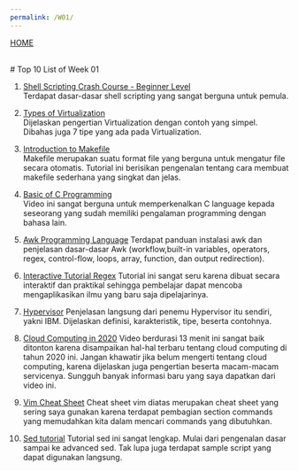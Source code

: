 ```yaml
---
permalink: /W01/
---
```

[HOME](../)

<br>
# Top 10 List of Week 01

1. [Shell Scripting Crash Course - Beginner Level](https://www.youtube.com/watch?v=v-F3YLd6oMw&t=1665s)<br>
Terdapat dasar-dasar shell scripting yang sangat berguna untuk pemula.

2. [Types of Virtualization](https://www.kelsercorp.com/blog/the-7-types-of-virtualization)<br>
Dijelaskan pengertian Virtualization dengan contoh yang simpel. Dibahas juga 7 tipe yang ada pada Virtualization.

3. [Introduction to Makefile](https://www.youtube.com/watch?v=_r7i5X0rXJk)<br>
Makefile merupakan suatu format file yang berguna untuk mengatur file secara otomatis. Tutorial ini berisikan pengenalan tentang cara membuat makefile sederhana yang singkat dan jelas.

4. [Basic of C Programming](https://www.youtube.com/watch?v=3lQEunpmtRA&t=481s)<br>
Video ini sangat berguna untuk memperkenalkan C language kepada seseorang yang sudah memiliki pengalaman programming dengan bahasa lain.

5. [Awk Programming Language](https://www.tutorialspoint.com/awk/awk_overview.htm)
Terdapat panduan instalasi awk dan penjelasan dasar-dasar Awk (workflow,built-in variables, operators, regex, control-flow, loops, array, function, dan output redirection).

6. [Interactive Tutorial Regex](https://regexone.com/)
Tutorial ini sangat seru karena dibuat secara interaktif dan praktikal sehingga pembelajar dapat mencoba mengaplikasikan ilmu yang baru saja dipelajarinya.

7. [Hypervisor](https://www.ibm.com/cloud/learn/hypervisors)
Penjelasan langsung dari penemu Hypervisor itu sendiri, yakni IBM. Dijelaskan definisi, karakteristik, tipe, beserta contohnya.

8. [Cloud Computing in 2020](https://www.youtube.com/watch?v=1pBuwKwaHp0)
Video berdurasi 13 menit ini sangat baik ditonton karena disampaikan hal-hal terbaru tentang cloud computing di tahun 2020 ini. Jangan khawatir jika belum mengerti tentang cloud computing, karena dijelaskan juga pengertian beserta macam-macam servicenya. Sungguh banyak informasi baru yang saya dapatkan dari video ini.

9. [Vim Cheat Sheet](https://vim.rtorr.com/)
Cheat sheet vim diatas merupakan cheat sheet yang sering saya gunakan karena terdapat pembagian section commands yang memudahkan kita dalam mencari commands yang dibutuhkan.

10. [Sed tutorial](https://www.gnu.org/software/sed/manual/sed.html)
Tutorial sed ini sangat lengkap. Mulai dari pengenalan dasar sampai ke advanced sed. Tak lupa juga terdapat sample script yang dapat digunakan langsung.
